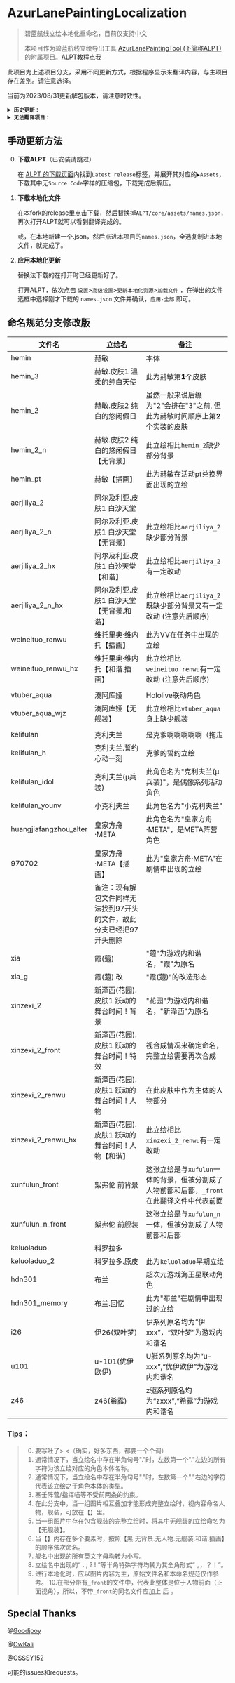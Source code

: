 # AzurLanePaintingLocalization

> 碧蓝航线立绘本地化重命名，目前仅支持中文
>
>本项目作为碧蓝航线立绘导出工具 [AzurLanePaintingTool (下简称ALPT)](https://github.com/azurlane-doujin/AzurLanePaintingExtract-v1.0) 的附属项目。[ALPT教程点我](https://www.bigfun.cn/post/219941)

此项目为上述项目分支，采用不同更新方式，根据程序显示来翻译内容，与主项目存在差别。请注意选择。

当前为2023/08/31更新解包版本，请注意时效性。

<details>
<summary><code><strong>历史更新：</strong></code></summary>
>2023/01/13 12/22版本更新完成，剩余devil, qiabayefu_2_n, sairenboss14_jz无翻译。
>
>2023/01/18 1/18版本新增翻译完成，无新增无法翻译。
>
>2023/02/23 2/23版本新增翻译完成，修补部分之前的错误翻译。
>
>2023/03/24 3/23版本把铁血和谐名加上了，准备改变翻译顺序。
>>改动：把约克（铁血）改成了约克（伊冯娜），把约克（皇家）改成了约克。
>
>2023/03/31 3/31版本大和谐名字全改了，修了一点之前的小问题。
>
>2023/05/06 4/27版本更新好了，之后大版本再弄release吧。
>
>2023/05/25 5/25版本更新，把devil和tower翻译了，剧情最后有提到托瓦，大概就是tower了。
>
>2023/06/01 6/1皮肤更新，常规更新
>
>2023/07/02 6/29更新，还好很多东西都没有改。
>
>2023/07/14 7/13更新，把前面弄错的修了一下，现在没有%了。
>
>2023/07/20 7/20更新，把部分遗留问题修了一下，现在工具检索【无人物】应该会更准确结果更多。
>
>2023/08/03 8/3小更新，只更新了一艘船，真好，但不想传release。
>
>2023/08/18 8/17大更新，增添`_front`翻译规则，塞壬hierophant有翻译了，新增kaiersheng_2bg无翻译
>>`kaiersheng_2bg`只有mesh文件没有图片，猜测是为游戏文件备份没删。想把以前的纠错，发现以前的命名混乱不堪，分文件简直想怎么分部件就怎么分部件，带front甚至可以是人物。
>
>2023/09/02 小更新，增加 神通(貎)·META 的其他部分翻译，970205猜测为增添的当期立绘，忘删了应该是。

</details>

<details>
<summary><code><strong>无法翻译项目：</strong></code></summary>
qiabayefu_2_n, sairenboss14_jz, dafeng_2_shophx, lundun_3bg, kaiersheng_2bg

</details>

## 手动更新方法

0. **下载ALPT**（已安装请跳过）

    在 [ALPT 的下载页面](https://github.com/azurlane-doujin/AzurLanePaintingExtract-v1.0/releases)内找到`Latest release`标签，并展开其对应的`▶Assets`，下载其中无`Source Code`字样的压缩包，下载完成后解压。

1. **下载本地化文件**

    在本fork的release里点击下载，然后替换掉`ALPT/core/assets/names.json`，再次打开ALPT就可以看到翻译完成的。
    
    或，在本地新建一个.json，然后点进本项目的`names.json`，全选复制进本地文件，就完成了。

2. **应用本地化更新**

    替换法下载的在打开时已经更新好了。

    打开ALPT，依次点击 `设置`>`高级设置`>`更新本地化资源`>`加载文件` ，在弹出的文件选框中选择刚才下载的 `names.json` 文件并确认，`应用-全部` 即可。





## 命名规范分支修改版

| **文件名**             | **立绘名**                                                           | **备注**                                                                                    |
| ---------------------- | -------------------------------------------------------------------- | ------------------------------------------------------------------------------------------- |
| hemin                  | 赫敏                                                                 | 本体                                                                                        |
| hemin_3                | 赫敏.皮肤1 温柔的纯白天使                                            | 此为赫敏第**1**个皮肤                                                                       |
| hemin_2                | 赫敏.皮肤2 纯白的悠闲假日                                            | 虽然一般来说后缀为"2"会排在"3"之前, 但此为赫敏时间顺序上第**2**个实装的皮肤                 |
| hemin_2_n              | 赫敏.皮肤2 纯白的悠闲假日【无背景】                                  | 此立绘相比`hemin_2`缺少部分背景                                                             |
| hemin_pt               | 赫敏【插画】                                                         | 此为赫敏在活动pt兑换界面出现的立绘                                                          |
| aerjiliya_2            | 阿尔及利亚.皮肤1 白沙天堂                                            |                                                                                             |
| aerjiliya_2_n          | 阿尔及利亚.皮肤1 白沙天堂【无背景】                                  | 此立绘相比`aerjiliya_2`缺少部分背景                                                         |
| aerjiliya_2_hx         | 阿尔及利亚.皮肤1 白沙天堂【和谐】                                    | 此立绘相比`aerjiliya_2`有一定改动                                                           |
| aerjiliya_2_n_hx       | 阿尔及利亚.皮肤1 白沙天堂【无背景.和谐】                             | 此立绘相比`aerjiliya_2`既缺少部分背景又有一定改动 (注意先后顺序)                            |
| weineituo_renwu        | 维托里奥·维内托【插画】                                              | 此为VV在任务中出现的立绘                                                                    |
| weineituo_renwu_hx     | 维托里奥·维内托【和谐.插画】                                         | 此立绘相比`weineituo_renwu`有一定改动 (注意先后顺序)                                        |
|                        |                                                                      |                                                                                             |
| vtuber_aqua            | 湊阿库娅                                                             | Hololive联动角色                                                                            |
| vtuber_aqua_wjz        | 湊阿库娅【无舰装】                                                   | 此立绘相比`vtuber_aqua`身上缺少舰装                                                         |
|                        |                                                                      |                                                                                             |
| kelifulan              | 克利夫兰                                                             | 是克爹啊啊啊啊啊（拖走                                                                      |
| kelifulan_h            | 克利夫兰.誓约 心动一刻                                               | 克爹的誓约立绘                                                                              |
| kelifulan_idol         | 克利夫兰(μ兵装)                                                      | 此角色名为"克利夫兰(μ兵装)"，是偶像系列活动角色                                             |
| kelifulan_younv        | 小克利夫兰                                                           | 此角色名为"小克利夫兰"                                                                      |
| huangjiafangzhou_alter | 皇家方舟·META                                                        | 此角色名为"皇家方舟·META"，是META阵营角色                                                   |
| 970702                 | 皇家方舟·META【插画】                                                | 此为"皇家方舟·META"在剧情中出现的立绘                                                       |
|                        | 备注：现有解包文件同样无法找到97开头的文件，故此分支已经把97开头删除 |
| xia                    | 霞(蕸)                                                               | "蕸"为游戏内和谐名，"霞"为原名                                                              |
| xia_g                  | 霞(蕸).改                                                            | "霞(蕸)"的改造形态                                                                          |
| xinzexi_2              | 新泽西(花园).皮肤1 跃动的舞台时间！背景                              | "花园"为游戏内和谐名，"新泽西"为原名                                                        |
| xinzexi_2_front        | 新泽西(花园).皮肤1 跃动的舞台时间！特效                              | 视合成情况来确定命名，完整立绘需要再次合成                                                  |
| xinzexi_2_renwu        | 新泽西(花园).皮肤1 跃动的舞台时间！人物                              | 在此皮肤中作为主体的人物部分                                                                |
| xinzexi_2_renwu_hx     | 新泽西(花园).皮肤1 跃动的舞台时间！人物【和谐】                      | 此立绘相比`xinzexi_2_renwu`有一定改动                                                       |
| xunfulun_front         | 絮弗伦 前背景                                                        | 这张立绘是与`xufulun`一体的背景，但被分割成了人物前部和后部，`_front`在此翻译文件中代表前面 |
| xunfulun_n_front       | 絮弗伦 前舰装                                                        | 这张立绘是与`xufulun_n`一体，但被分割成了人物前部和后部                                     |
| keluoladuo             | 科罗拉多                                                             |                                                                                             |
| keluoladuo_2           | 科罗拉多.原皮                                                        | 此为`keluoladuo`早期立绘                                                                    |
| hdn301                 | 布兰                                                                 | 超次元游戏海王星联动角色                                                                    |
| hdn301_memory          | 布兰.回忆                                                            | 此为"布兰"在剧情中出现过的立绘                                                              |
| i26                    | 伊26(双叶梦)                                                         | 伊系列原名均为“伊xxx”，“双叶梦”为游戏内和谐名                                               |
| u101                   | u-101(优伊欧伊)                                                      | U艇系列原名均为“u-xxx”,“优伊欧伊”为游戏内和谐名                                             |
| z46                    | z46(希露)                                                            | z驱系列原名均为“zxxx”,“希露”为游戏内和谐名                                                  |

### Tips：

> 0. 要写吐了> <（确实，好多东西，都要一个个调）
> 1. 通常情况下，当立绘名中存在半角句号"."时，左数第一个"."左边的所有字符为该立绘对应的角色本体名称。
> 2. 通常情况下，当立绘名中存在半角句号"."时，左数第一个"."右边的字符代表该立绘之于角色本体的类型。
> 3. 塞壬阵营/指挥喵等不受前两条的约束。
> 4. 在此分支中，当一组图片相互叠加才能形成完整立绘时，视内容命名人物，舰装，可放在【】里。
> 5. 当一组图片中存在包含舰装的完整立绘时，将其中无舰装的立绘命名为【无舰装】。
> 6. 当【】内存在多个要素时，按照【黑.无背景.无人物.无舰装.和谐.插画】的顺序依次命名。
> 7. 舰名中出现的所有英文字母均转为小写。
> 8. 立绘名中出现的“ . , ? ! ”等半角特殊字符均转为其全角形式“ 。，？！”。
> 9. 进行本地化时，应以图片内容为主，原始文件名和本命名规范仅作参考。
> 10.在部分带有`_front`的文件中，代表此整体是位于人物前面（正面视角），所以，不带`_front`的同名文件应加上 后 。

## Special Thanks

@[Goodjooy](https://github.com/Goodjooy)

@[OwKali](https://github.com/OwKali)

@[OSSSY152](https://github.com/OSSSY152)

可能的issues和requests。
